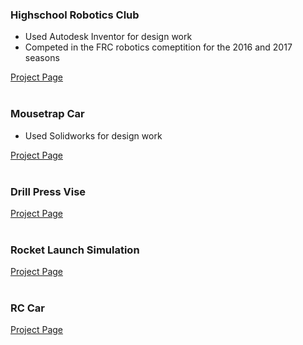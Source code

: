 ### Highschool Robotics Club
- Used Autodesk Inventor for design work  
- Competed in the FRC robotics comeptition for the 2016 and 2017 seasons  

[Project Page](FRC/FRC.md)  
&nbsp;   

### Mousetrap Car
- Used Solidworks for design work  

[Project Page](Mousetrap_Car/Mousetrap_Car.md)  
&nbsp;  

### Drill Press Vise
[Project Page](Vise/Vise.md)  
&nbsp;  

### Rocket Launch Simulation
[Project Page](Rocket_Simulation/Rocket_Simulation.md)  
&nbsp;  

### RC Car
[Project Page](RC_Car/RC_Car.md)  
&nbsp;  
